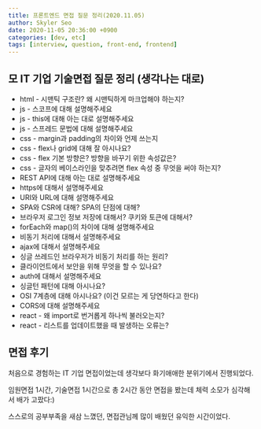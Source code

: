 ```yaml
---
title: 프론트엔드 면접 질문 정리(2020.11.05)
author: Skyler Seo
date: 2020-11-05 20:36:00 +0900
categories: [dev, etc]
tags: [interview, question, front-end, frontend]
---
```


## 모 IT 기업 기술면접 질문 정리 (생각나는 대로)

- html - 시맨틱 구조란? 왜 시맨틱하게 마크업해야 하는지?
- js - 스코프에 대해 설명해주세요
- js - this에 대해 아는 대로 설명해주세요
- js - 스프레드 문법에 대해 설명해주세요
- css - margin과 padding의 차이와 언제 쓰는지
- css - flex나 grid에 대해 잘 아시나요?
- css - flex 기본 방향은? 방향을 바꾸기 위한 속성값은?
- css - 글자의 베이스라인을 맞추려면 flex 속성 중 무엇을 써야 하는지? 
- REST API에 대해 아는 대로 설명해주세요
- https에 대해서 설명해주세요
- URI와 URL에 대해 설명해주세요
- SPA와 CSR에 대해? SPA의 단점에 대해?
- 브라우저 로그인 정보 저장에 대해서? 쿠키와 토큰에 대해서? 
- forEach와 map()의 차이에 대해 설명해주세요
- 비동기 처리에 대해서 설명해주세요
- ajax에 대해서 설명해주세요
- 싱글 쓰레드인 브라우저가 비동기 처리를 하는 원리?
- 클라이언트에서 보안을 위해 무엇을 할 수 있나요?
- auth에 대해서 설명해주세요
- 싱글턴 패턴에 대해 아시나요?
- OSI 7계층에 대해 아시나요? (이건 모르는 게 당연하다고 한다)
- CORS에 대해 설명해주세요
- react - 왜 import로 번거롭게 하나씩 불러오는지?
- react - 리스트를 업데이트했을 때 발생하는 오류는?

## 면접 후기
처음으로 경험하는 IT 기업 면접이었는데 생각보다 화기애애한 분위기에서 진행되었다. 


임원면접 1시간, 기술면접 1시간으로 총 2시간 동안 면접을 봤는데 체력 소모가 심각해서 배가 고팠다:)


스스로의 공부부족을 새삼 느꼈던, 면접관님께 많이 배웠던 유익한 시간이었다.
